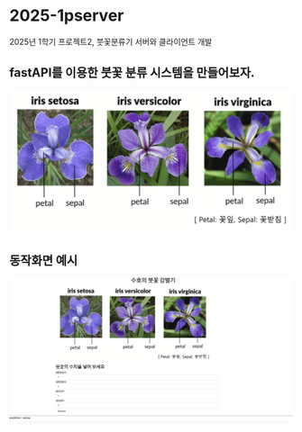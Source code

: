 # 2025-1pserver
2025년 1학기 프로젝트2, 붓꽃분류기 서버와 클라이언트 개발

## fastAPI를 이용한 붓꽃 분류 시스템을 만들어보자.

<img src="iris.png"/>

## 동작화면 예시 ##
<img src="capture.png"/>


